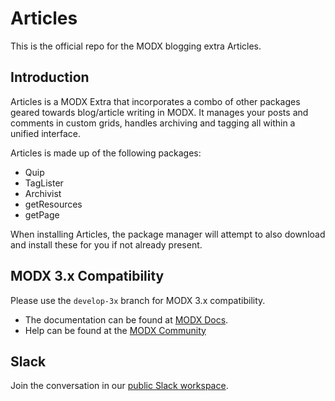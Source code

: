 # Articles

This is the official repo for the MODX blogging extra Articles. 

## Introduction

Articles is a MODX Extra that incorporates a combo of other packages geared towards blog/article writing in MODX. It manages your posts and comments in custom grids, handles archiving and tagging all within a unified interface.

Articles is made up of the following packages:

- Quip
- TagLister
- Archivist
- getResources
- getPage

When installing Articles, the package manager will attempt to also download and install these for you if not already present.

## MODX 3.x Compatibility

Please use the `develop-3x` branch for MODX 3.x compatibility.

 * The documentation can be found at [MODX Docs](https://docs.modx.org/current/en/extras/articles).
 * Help can be found at the [MODX Community](https://community.modx.com/c/support/extras)

## Slack
Join the conversation in our [public Slack workspace](https://modx.org).